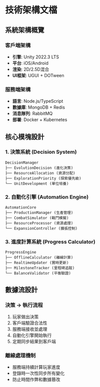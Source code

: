 # 技術架構文檔

## 系統架構概覽

### 客戶端架構
- **引擎**: Unity 2022.3 LTS
- **平台**: iOS/Android
- **渲染**: 2D/2.5D混合
- **UI框架**: UGUI + DOTween

### 服務端架構
- **語言**: Node.js/TypeScript
- **數據庫**: MongoDB + Redis
- **消息隊列**: RabbitMQ
- **部署**: Docker + Kubernetes

## 核心模塊設計

### 1. 決策系統 (Decision System)
```
DecisionManager
├── EvolutionDecision (進化決策)
├── ResourceAllocation (資源分配)
├── ExplorationPriority (探索優先級)
└── UnitDevelopment (單位培養)
```

### 2. 自動化引擎 (Automation Engine)
```
AutomationCore
├── ProductionManager (生產管理)
├── CombatSimulator (戰鬥模擬)
├── ResourceProcessor (資源處理)
└── ExpansionController (擴張控制)
```

### 3. 進度計算系統 (Progress Calculator)
```
ProgressEngine
├── OfflineCalculator (離線計算)
├── RealtimeUpdater (實時更新)
├── MilestoneTracker (里程碑追蹤)
└── BalanceValidator (平衡驗證)
```

## 數據流設計

### 決策 → 執行流程
1. 玩家做出決策
2. 客戶端驗證合法性
3. 服務端接收並處理
4. 自動化引擎開始執行
5. 定期同步結果到客戶端

### 離線處理機制
- 服務端持續計算玩家進度
- 登錄時一次性同步所有變化
- 防止時間作弊和數據篡改